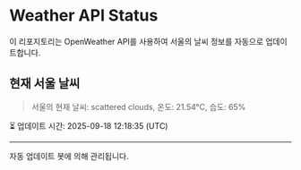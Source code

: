 
# Weather API Status

이 리포지토리는 OpenWeather API를 사용하여 서울의 날씨 정보를 자동으로 업데이트합니다.

## 현재 서울 날씨
> 서울의 현재 날씨: scattered clouds, 온도: 21.54°C, 습도: 65%

⏳ 업데이트 시간: 2025-09-18 12:18:35 (UTC)

---
자동 업데이트 봇에 의해 관리됩니다.
